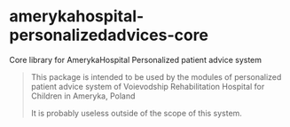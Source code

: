 # amerykahospital-personalizedadvices-core

Core library for AmerykaHospital Personalized patient advice system

> This package is intended to be used by the modules of personalized patient
> advice system of Voievodship Rehabilitation Hospital for Children in Ameryka, Poland
>
> It is probably useless outside of the scope of this system.
